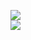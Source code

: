 [![](https://img.shields.io/badge/Made%20With-Github%20Spray-lightgrey.svg?style=for-the-badge&logo=github)](https://github.com/Annihil/github-spray#4691)  
[![](https://i.imgur.com/2DrTn0Z.gif)](https://github.com/Annihil/github-spray)